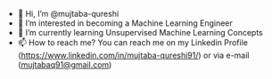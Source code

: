 - 👋 Hi, I’m @mujtaba-qureshi
- 👀 I’m interested in becoming a Machine Learning Engineer
- 🌱 I’m currently learning Unsupervised Machine Learning Concepts
- 📫 How to reach me? You can reach me on my Linkedin Profile (https://www.linkedin.com/in/mujtaba-qureshi91/) or via e-mail (mujtabaq91@gmail.com)

<!---
mujtaba-qureshi/mujtaba-qureshi is a ✨ special ✨ repository because its `README.md` (this file) appears on your GitHub profile.
You can click the Preview link to take a look at your changes.
--->
